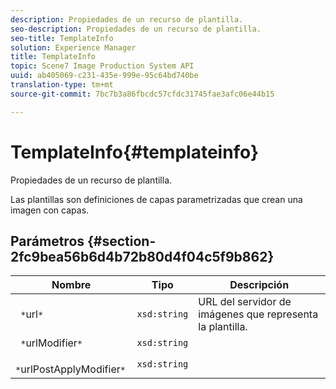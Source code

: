 ```yaml
---
description: Propiedades de un recurso de plantilla.
seo-description: Propiedades de un recurso de plantilla.
seo-title: TemplateInfo
solution: Experience Manager
title: TemplateInfo
topic: Scene7 Image Production System API
uuid: ab405069-c231-435e-999e-95c64bd740be
translation-type: tm+mt
source-git-commit: 7bc7b3a86fbcdc57cfdc31745fae3afc06e44b15

---
```



# TemplateInfo{#templateinfo}

Propiedades de un recurso de plantilla.

Las plantillas son definiciones de capas parametrizadas que crean una imagen con capas.

## Parámetros {#section-2fc9bea56b6d4b72b80d4f04c5f9b862}

| Nombre | Tipo | Descripción |
|---|---|---|
| ` *`url`*` | `xsd:string` | URL del servidor de imágenes que representa la plantilla. |
| ` *`urlModifier`*` | `xsd:string` |  |
| ` *`urlPostApplyModifier`*` | `xsd:string` |  |

